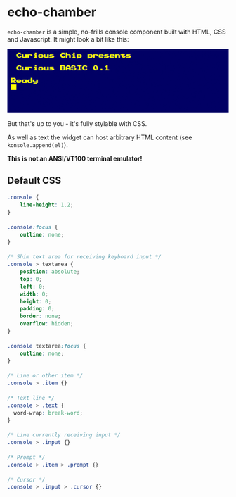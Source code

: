 # echo-chamber

`echo-chamber` is a simple, no-frills console component built with HTML, CSS and Javascript. It might look a bit like this:

![Echo Chamber Screenshot](screenshot.png)

But that's up to you - it's fully stylable with CSS.

As well as text the widget can host arbitrary HTML content (see `konsole.append(el)`).

__This is not an ANSI/VT100 terminal emulator!__

## Default CSS

```css
.console {
	line-height: 1.2;
}

.console:focus {
	outline: none;
}

/* Shim text area for receiving keyboard input */
.console > textarea {
	position: absolute;
	top: 0;
	left: 0;
	width: 0;
	height: 0;
	padding: 0;
	border: none;
	overflow: hidden;
}

.console textarea:focus {
	outline: none;
}

/* Line or other item */
.console > .item {}

/* Text line */
.console > .text {
  word-wrap: break-word;
}

/* Line currently receiving input */
.console > .input {}

/* Prompt */
.console > .item > .prompt {}

/* Cursor */
.console > .input > .cursor {}
```